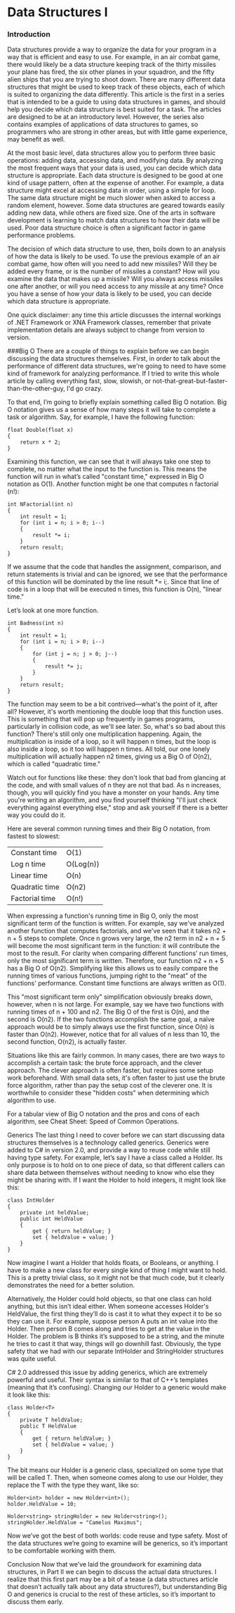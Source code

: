 # Data Structures I

### Introduction
Data structures provide a way to organize the data for your program in a way that is efficient and easy to use. For example, in an air combat game, there would likely be a data structure keeping track of the thirty missiles your plane has fired, the six other planes in your squadron, and the fifty alien ships that you are trying to shoot down. There are many different data structures that might be used to keep track of these objects, each of which is suited to organizing the data differently. This article is the first in a series that is intended to be a guide to using data structures in games, and should help you decide which data structure is best suited for a task. The articles are designed to be at an introductory level. However, the series also contains examples of applications of data structures to games, so programmers who are strong in other areas, but with little game experience, may benefit as well.

At the most basic level, data structures allow you to perform three basic operations: adding data, accessing data, and modifying data. By analyzing the most frequent ways that your data is used, you can decide which data structure is appropriate. Each data structure is designed to be good at one kind of usage pattern, often at the expense of another. For example, a data structure might excel at accessing data in order, using a simple for loop. The same data structure might be much slower when asked to access a random element, however. Some data structures are geared towards easily adding new data, while others are fixed size. One of the arts in software development is learning to match data structures to how their data will be used. Poor data structure choice is often a significant factor in game performance problems.

The decision of which data structure to use, then, boils down to an analysis of how the data is likely to be used. To use the previous example of an air combat game, how often will you need to add new missiles? Will they be added every frame, or is the number of missiles a constant? How will you examine the data that makes up a missile? Will you always access missiles one after another, or will you need access to any missile at any time? Once you have a sense of how your data is likely to be used, you can decide which data structure is appropriate.

One quick disclaimer: any time this article discusses the internal workings of .NET Framework or XNA Framework classes, remember that private implementation details are always subject to change from version to version.

###Big O
There are a couple of things to explain before we can begin discussing the data structures themselves. First, in order to talk about the performance of different data structures, we're going to need to have some kind of framework for analyzing performance. If I tried to write this whole article by calling everything fast, slow, slowish, or not-that-great-but-faster-than-the-other-guy, I'd go crazy.

To that end, I’m going to briefly explain something called Big O notation. Big O notation gives us a sense of how many steps it will take to complete a task or algorithm. Say, for example, I have the following function:
```
float Double(float x)
{
    return x * 2;
}
```

Examining this function, we can see that it will always take one step to complete, no matter what the input to the function is. This means the function will run in what’s called "constant time," expressed in Big O notation as O(1). Another function might be one that computes n factorial (n!):
```
int NFactorial(int n)
{
    int result = 1;
    for (int i = n; i > 0; i--)
    {
        result *= i;
    }
    return result;
}
```

If we assume that the code that handles the assignment, comparison, and return statements is trivial and can be ignored, we see that the performance of this function will be dominated by the line result *= i;. Since that line of code is in a loop that will be executed n times, this function is O(n), "linear time."

Let’s look at one more function.
```
int Badness(int n)
{
    int result = 1;
    for (int i = n; i > 0; i--)
    {
        for (int j = n; j > 0; j--)
        {
            result *= j;
        }
    }
    return result;
}
```

The function may seem to be a bit contrived—what's the point of it, after all? However, it's worth mentioning the double loop that this function uses. This is something that will pop up frequently in games programs, particularly in collision code, as we'll see later. So, what's so bad about this function? There's still only one multiplication happening. Again, the multiplication is inside of a loop, so it will happen n times, but the loop is also inside a loop, so it too will happen n times. All told, our one lonely multiplication will actually happen n2 times, giving us a Big O of O(n2), which is called "quadratic time."

Watch out for functions like these: they don't look that bad from glancing at the code, and with small values of n they are not that bad. As n increases, though, you will quickly find you have a monster on your hands. Any time you're writing an algorithm, and you find yourself thinking "I'll just check everything against everything else," stop and ask yourself if there is a better way you could do it.

Here are several common running times and their Big O notation, from fastest to slowest:

|  |  |
|--|--|
|Constant time	|O(1)
|Log n time	    |O(Log(n))
|Linear time	    |O(n)
|Quadratic time	|O(n2)
|Factorial time	|O(n!)

When expressing a function's running time in Big O, only the most significant term of the function is written. For example, say we've analyzed another function that computes factorials, and we've seen that it takes n2 + n + 5 steps to complete. Once n grows very large, the n2 term in n2 + n + 5 will become the most significant term in the function: it will contribute the most to the result. For clarity when comparing different functions' run times, only the most significant term is written. Therefore, our function n2 + n + 5 has a Big O of O(n2). Simplifying like this allows us to easily compare the running times of various functions, jumping right to the "meat" of the functions' performance. Constant time functions are always written as O(1).

This "most significant term only" simplification obviously breaks down, however, when n is not large. For example, say we have two functions with running times of n + 100 and n2. The Big O of the first is O(n), and the second is O(n2). If the two functions accomplish the same goal, a naïve approach would be to simply always use the first function, since O(n) is faster than O(n2). However, notice that for all values of n less than 10, the second function, O(n2), is actually faster.

Situations like this are fairly common. In many cases, there are two ways to accomplish a certain task: the brute force approach, and the clever approach. The clever approach is often faster, but requires some setup work beforehand. With small data sets, it's often faster to just use the brute force algorithm, rather than pay the setup cost of the cleverer one. It is worthwhile to consider these "hidden costs" when determining which algorithm to use.

For a tabular view of Big O notation and the pros and cons of each algorithm, see Cheat Sheet: Speed of Common Operations.

Generics
The last thing I need to cover before we can start discussing data structures themselves is a technology called generics. Generics were added to C# in version 2.0, and provide a way to reuse code while still having type safety. For example, let’s say I have a class called a Holder. Its only purpose is to hold on to one piece of data, so that different callers can share data between themselves without needing to know who else they might be sharing with. If I want the Holder to hold integers, it might look like this:
```
class IntHolder
{
    private int heldValue;
    public int HeldValue
    {
        get { return heldValue; }
        set { heldValue = value; }
    }
}
```
Now imagine I want a Holder that holds floats, or Booleans, or anything. I have to make a new class for every single kind of thing I might want to hold. This is a pretty trivial class, so it might not be that much code, but it clearly demonstrates the need for a better solution.

Alternatively, the Holder could hold objects, so that one class can hold anything, but this isn’t ideal either. When someone accesses Holder's HeldValue, the first thing they’ll do is cast it to what they expect it to be so they can use it. For example, suppose person A puts an int value into the Holder. Then person B comes along and tries to get at the value in the Holder. The problem is B thinks it’s supposed to be a string, and the minute he tries to cast it that way, things will go downhill fast. Obviously, the type safety that we had with our separate IntHolder and StringHolder structures was quite useful.

C# 2.0 addressed this issue by adding generics, which are extremely powerful and useful. Their syntax is similar to that of C++’s templates (meaning that it’s confusing). Changing our Holder to a generic would make it look like this:
```
class Holder<T>
{
    private T heldValue;
    public T HeldValue
    {
        get { return heldValue; }
        set { heldValue = value; }
    }
}
```

The <T> bit means our Holder is a generic class, specialized on some type that will be called T. Then, when someone comes along to use our Holder, they replace the T with the type they want, like so:
```
Holder<int> holder = new Holder<int>();
holder.HeldValue = 10;
```
```
Holder<string> stringHolder = new Holder<string>();
stringHolder.HeldValue = "Camelus Maximus";
```

Now we’ve got the best of both worlds: code reuse and type safety. Most of the data structures we’re going to examine will be generics, so it’s important to be comfortable working with them.

Conclusion
Now that we’ve laid the groundwork for examining data structures, in Part II we can begin to discuss the actual data structures. I realize that this first part may be a bit of a tease (a data structures article that doesn’t actually talk about any data structures?), but understanding Big O and generics is crucial to the rest of these articles, so it’s important to discuss them early.